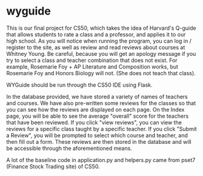 # wyguide

This is our final project for CS50, which takes the idea of Harvard's Q-guide that allows students to rate a class and a professor, and applies it to our high school. As you will notice when running the program, you can log in / register to the site, as well as review and read reviews about courses at Whitney Young. Be careful, because you will get an apology message if you try to select a class and teacher combination that does not exist. For example, Rosemarie Foy + AP Literature and Composition works, but Rosemarie Foy and Honors Biology will not. (She does not teach that class).

WYGuide should be run through the CS50 IDE using Flask. 

In the database provided, we have stored a variety of names of teachers and courses. We have also pre-written some reviews for the classes so that you can see how the reviews are displayed on each page. On the Index page, you will be able to see the average "overall" score for the teachers that have been reviewed. If you click "view reviews", you can view the reviews for a specific class taught by a specific teacher. If you click "Submit a Review", you will be prompted to select which course and teacher, and then fill out a form. These reviews are then stored in the database and will be accessible through the aforementioned means.

A lot of the baseline code in application.py and helpers.py came from pset7 (Finance Stock Trading site) of CS50.
